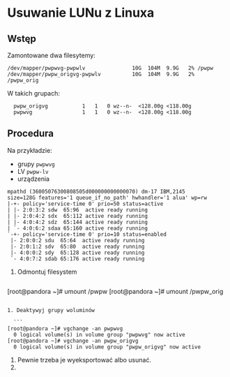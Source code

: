 # Usuwanie LUNu z Linuxa

## Wstęp

Zamontowane dwa filesytemy:

```
/dev/mapper/pwpwvg-pwpwlv               10G  104M  9.9G   2% /pwpw
/dev/mapper/pwpw_origvg-pwpwlv          10G  104M  9.9G   2% /pwpw_orig
```

W takich grupach:

```
  pwpw_origvg           1   1   0 wz--n-  <128.00g <118.00g
  pwpwvg                1   1   0 wz--n-  <128.00g <118.00g
```

## Procedura

Na przykładzie:

- grupy `pwpwvg`
- LV `pwpw-lv`
- urządzenia 

 ```
mpathd (36005076300808505d000000000000070) dm-17 IBM,2145
size=128G features='1 queue_if_no_path' hwhandler='1 alua' wp=rw
|-+- policy='service-time 0' prio=50 status=active
| |- 2:0:3:2 sdw  65:96  active ready running
| |- 2:0:4:2 sdx  65:112 active ready running
| |- 4:0:4:2 sdz  65:144 active ready running
| `- 4:0:6:2 sdaa 65:160 active ready running
`-+- policy='service-time 0' prio=10 status=enabled
  |- 2:0:0:2 sdu  65:64  active ready running
  |- 2:0:1:2 sdv  65:80  active ready running
  |- 4:0:0:2 sdy  65:128 active ready running
  `- 4:0:7:2 sdab 65:176 active ready running
 ```

1. Odmontuj filesystem

	```
  [root@pandora ~]# umount /pwpw
  [root@pandora ~]# umount /pwpw_orig
  ```

1. Deaktywyj grupy woluminów

	```
  [root@pandora ~]# vgchange -an pwpwvg 
    0 logical volume(s) in volume group "pwpwvg" now active
  [root@pandora ~]# vgchange -an pwpw_origvg 
    0 logical volume(s) in volume group "pwpw_origvg" now active
  ```

1. Pewnie trzeba je wyeksportować albo usunać.
1.  
